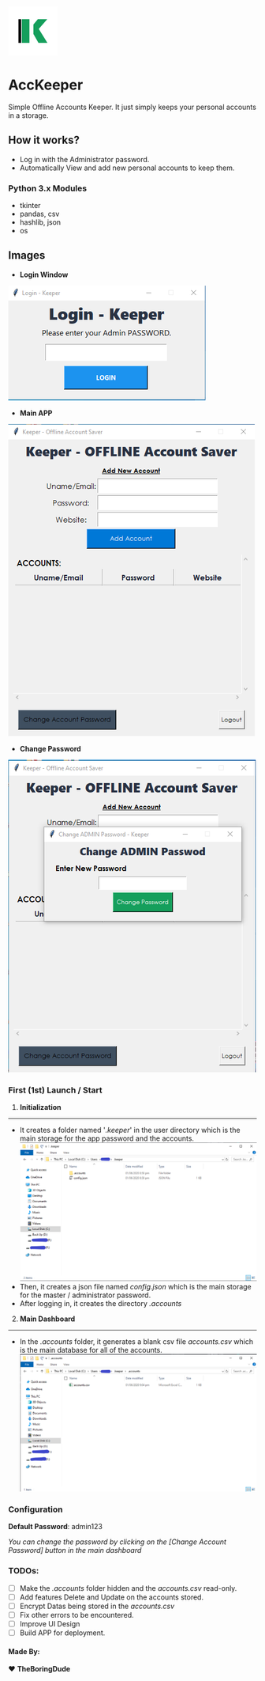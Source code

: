 ![AccKeeper LOGO](./app.png)
# AccKeeper
Simple Offline Accounts Keeper. It just simply keeps your personal accounts in a storage.

## How it works?
- Log in with the Administrator password.
- Automatically View and add new personal accounts to keep them.

### Python 3.x Modules
- tkinter
- pandas, csv
- hashlib, json
- os

## Images
- **Login Window**

![Login Window](./app_images/login.png)
- **Main APP**

![Main APP](./app_images/dashboard.png)
- **Change Password**

![Change Password](./app_images/change_pass.png)

### First (1st) Launch / Start
1. **Initialization**
****
- It creates a folder named '*.keeper*' in the user directory which is the main storage for the app password and the accounts.
![Initialization 1](./init1.png)
- Then, it creates a json file named *config.json* which is the main storage for the master / administrator password.
- After logging in, it creates the directory *.accounts*

2. **Main Dashboard**
****
- In the *.accounts* folder, it generates a blank csv file *accounts.csv* which is the main database for all of the accounts.
![Initialization 2](./init2.png)

### Configuration
**Default Password**: admin123

_You can change the password by clicking on the [Change Account Password] button in the main dashboard_

### TODOs:
- [ ] Make the *.accounts* folder hidden and the *accounts.csv* read-only.
- [ ] Add features Delete and Update on the accounts stored.
- [ ] Encrypt Datas being stored in the *accounts.csv*
- [ ] Fix other errors to be encountered.
- [ ] Improve UI Design
- [ ] Build APP for deployment.

#### Made By:
:heart: **TheBoringDude**
